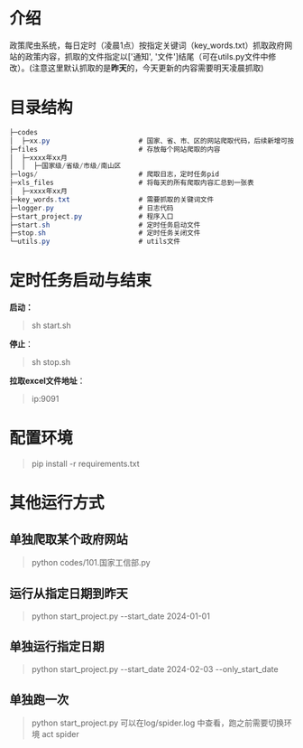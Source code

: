 #  介绍

政策爬虫系统，每日定时（凌晨1点）按指定关键词（key_words.txt）抓取政府网站的政策内容，抓取的文件指定以['通知', '文件']结尾（可在utils.py文件中修改）。(注意这里默认抓取的是**昨天**的，今天更新的内容需要明天凌晨抓取)



# 目录结构

```csharp
├─codes
│  ├─xx.py					    # 国家、省、市、区的网站爬取代码，后续新增可按相同格式往后添加即可（不用重新启动定时任务）
├─files							# 存放每个网站爬取的内容
│  ├─xxxx年xx月
│  │  ├─国家级/省级/市级/南山区
├─logs/							# 爬取日志，定时任务pid
├─xls_files						# 将每天的所有爬取内容汇总到一张表
│  ├─xxxx年xx月	
├─key_words.txt					# 需要抓取的关键词文件
├─logger.py						# 日志代码
├─start_project.py				# 程序入口
├─start.sh						# 定时任务启动文件
├─stop.sh						# 定时任务关闭文件
└─utils.py						# utils文件
```



# 定时任务启动与结束

**启动：**

> sh start.sh

**停止**：

> sh stop.sh

**拉取excel文件地址**：

> ip:9091


# 配置环境
> pip install -r requirements.txt

# 其他运行方式

## 单独爬取某个政府网站

> python codes/101.国家工信部.py

## 运行从指定日期到昨天

> python start_project.py --start_date 2024-01-01

## 单独运行指定日期

> python start_project.py --start_date 2024-02-03 --only_start_date

## 单独跑一次
> python start_project.py 
可以在log/spider.log 中查看，跑之前需要切换环境 act spider

